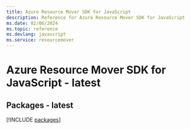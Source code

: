 ```yaml
---
title: Azure Resource Mover SDK for JavaScript
description: Reference for Azure Resource Mover SDK for JavaScript
ms.date: 02/06/2024
ms.topic: reference
ms.devlang: javascript
ms.service: resourcemover
---
```

# Azure Resource Mover SDK for JavaScript - latest
## Packages - latest
[!INCLUDE [packages](resource-mover-index.md)]